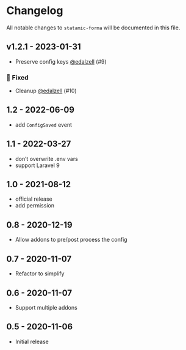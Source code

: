 # Changelog

All notable changes to `statamic-forma` will be documented in this file.

## v1.2.1 - 2023-01-31

- Preserve config keys [@edalzell](https://github.com/edalzell) (#9)

### 🐛 Fixed

- Cleanup [@edalzell](https://github.com/edalzell) (#10)

## 1.2 - 2022-06-09

- add `ConfigSaved` event

## 1.1 - 2022-03-27

- don’t overwrite .env vars
- support Laravel 9

## 1.0 - 2021-08-12

- official release
- add permission

## 0.8 - 2020-12-19

- Allow addons to pre/post process the config

## 0.7 - 2020-11-07

- Refactor to simplify

## 0.6 - 2020-11-07

- Support multiple addons

## 0.5 - 2020-11-06

- Initial release
